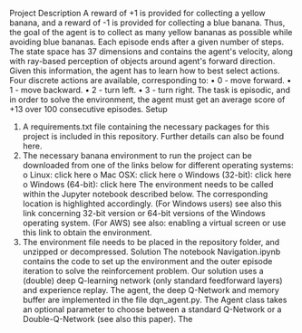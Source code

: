 Project Description
A reward of +1 is provided for collecting a yellow banana, and a reward of -1 is provided for collecting a blue banana. Thus, the goal of the agent is to collect as many yellow bananas as possible while avoiding blue bananas. Each episode ends after a given number of steps.
The state space has 37 dimensions and contains the agent's velocity, along with ray-based perception of objects around agent's forward direction. Given this information, the agent has to learn how to best select actions. Four discrete actions are available, corresponding to:
•	0 - move forward.
•	1 - move backward.
•	2 - turn left.
•	3 - turn right.
The task is episodic, and in order to solve the environment, the agent must get an average score of +13 over 100 consecutive episodes.
Setup
1.	A requirements.txt file containing the necessary packages for this project is included in this repository. Further details can also be found here.
2.	The necessary banana environment to run the project can be downloaded from one of the links below for different operating systems:
o	Linux: click here
o	Mac OSX: click here
o	Windows (32-bit): click here
o	Windows (64-bit): click here
The environment needs to be called within the Jupyter notebook described below. The corresponding location is highlighted accordingly.
(For Windows users) see also this link concerning 32-bit version or 64-bit versions of the Windows operating system.
(For AWS) see also: enabling a virtual screen or use this link to obtain the environment.
3.	The environment file needs to be placed in the repository folder, and unzipped or decompressed.
Solution
The notebook Navigation.ipynb contains the code to set up the environment and the outer episode iteration to solve the reinforcement problem. Our solution uses a (double) deep Q-learning network (only standard feedforward layers) and experience replay.
The agent, the deep Q-Network and memory buffer are implemented in the file dqn_agent.py. The Agent class takes an optional parameter to choose between a standard Q-Network or a Double-Q-Network (see also this paper). The

